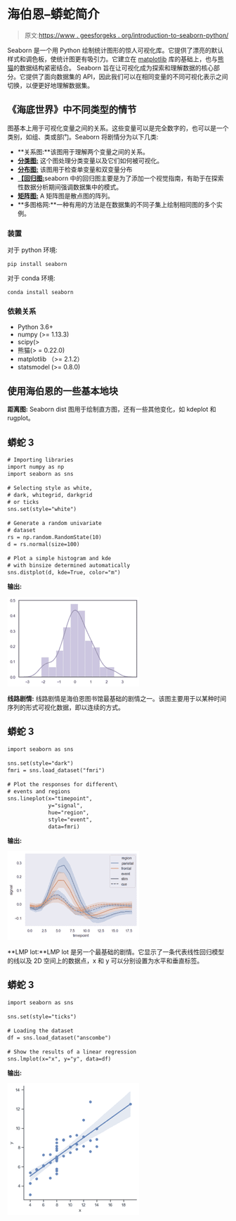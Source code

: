 # 海伯恩–蟒蛇简介

> 原文:[https://www . geesforgeks . org/introduction-to-seaborn-python/](https://www.geeksforgeeks.org/introduction-to-seaborn-python/)

Seaborn 是一个用 Python 绘制统计图形的惊人可视化库。它提供了漂亮的默认样式和调色板，使统计图更有吸引力。它建立在 [matplotlib](https://www.geeksforgeeks.org/python-introduction-matplotlib/) 库的基础上，也与[熊猫](https://www.geeksforgeeks.org/introduction-to-pandas-in-python/)的数据结构紧密结合。
Seaborn 旨在让可视化成为探索和理解数据的核心部分。它提供了面向数据集的 API，因此我们可以在相同变量的不同可视化表示之间切换，以便更好地理解数据集。

## 《海底世界》中不同类型的情节

图基本上用于可视化变量之间的关系。这些变量可以是完全数字的，也可以是一个类别，如组、类或部门。Seaborn 将剧情分为以下几类:

*   **关系图:**该图用于理解两个变量之间的关系。
*   [**分类图:**](https://www.geeksforgeeks.org/seaborn-categorical-plots/) 这个图处理分类变量以及它们如何被可视化。
*   [**分布图:**](https://www.geeksforgeeks.org/seaborn-distribution-plots/) 该图用于检查单变量和双变量分布
*   [**【回归图:**](https://www.geeksforgeeks.org/seaborn-regression-plots/)seaborn 中的回归图主要是为了添加一个视觉指南，有助于在探索性数据分析期间强调数据集中的模式。
*   [**矩阵图:**](https://www.geeksforgeeks.org/ml-matrix-plots-in-seaborn/) A 矩阵图是散点图的阵列。
*   **多图格网:**一种有用的方法是在数据集的不同子集上绘制相同图的多个实例。

### 装置

对于 python 环境:

```
pip install seaborn

```

对于 conda 环境:

```
conda install seaborn

```

### **依赖关系**

*   Python 3.6+
*   numpy (>= 1.13.3)
*   scipy(>
*   熊猫(> = 0.22.0)
*   matplotlib （>= 2.1.2）
*   statsmodel (>= 0.8.0)

## 使用海伯恩的一些基本地块

**距离图:** Seaborn dist 图用于绘制直方图，还有一些其他变化，如 kdeplot 和 rugplot。

## 蟒蛇 3

```
# Importing libraries
import numpy as np
import seaborn as sns

# Selecting style as white,
# dark, whitegrid, darkgrid 
# or ticks
sns.set(style="white")

# Generate a random univariate 
# dataset
rs = np.random.RandomState(10)
d = rs.normal(size=100)

# Plot a simple histogram and kde 
# with binsize determined automatically
sns.distplot(d, kde=True, color="m")
```

**输出:**

![](img/c3380e45ad2c5a78f13e9cd432caec24.png)

**线路剧情:** 线路剧情是海伯恩图书馆最基础的剧情之一。该图主要用于以某种时间序列的形式可视化数据，即以连续的方式。

## 蟒蛇 3

```
import seaborn as sns

sns.set(style="dark")
fmri = sns.load_dataset("fmri")

# Plot the responses for different\
# events and regions
sns.lineplot(x="timepoint",
             y="signal",
             hue="region",
             style="event",
             data=fmri)
```

**输出:**

![](img/5f69c868c5abee3dfd1fd8e0884fad61.png)

**LMP lot:**LMP lot 是另一个最基础的剧情。它显示了一条代表线性回归模型的线以及 2D 空间上的数据点，x 和 y 可以分别设置为水平和垂直标签。

## 蟒蛇 3

```
import seaborn as sns

sns.set(style="ticks")

# Loading the dataset
df = sns.load_dataset("anscombe")

# Show the results of a linear regression
sns.lmplot(x="x", y="y", data=df)
```

**输出:**

![](img/eb3096e32f6ec1a62fb44945f71c8d97.png)